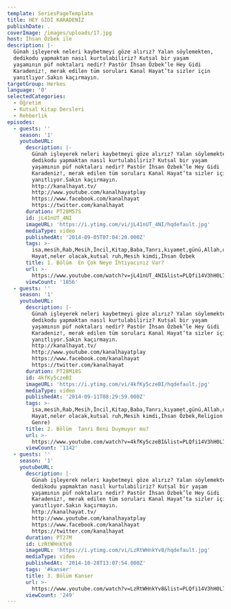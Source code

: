 ```yaml
---
template: SeriesPageTemplate
title: HEY GİDİ KARADENİZ
publishDate: .
coverImage: /images/uploads/17.jpg
host: İhsan Özbek ile
description: |-
  Günah işleyerek neleri kaybetmeyi göze alırız? Yalan söylemekten,
  dedikodu yapmaktan nasıl kurtulabiliriz? Kutsal bir yaşam
  yaşamının püf noktaları nedir? Pastör İhsan Özbek’le Hey Gidi
  Karadeniz!, merak edilen tüm soruları Kanal Hayat’ta sizler için
  yanıtlıyor.Sakın kaçırmayın.
targetGroup: Herkes
language: '0'
selectedCategories:
  - Öğretim
  - Kutsal Kitap Dersleri
  - Rehberlik
episodes:
  - guests: ''
    season: '1'
    youtubeURL:
      description: |-
        Günah işleyerek neleri kaybetmeyi göze alırız? Yalan söylemekten,
        dedikodu yapmaktan nasıl kurtulabiliriz? Kutsal bir yaşam
        yaşamının püf noktaları nedir? Pastör İhsan Özbek’le Hey Gidi
        Karadeniz!, merak edilen tüm soruları Kanal Hayat’ta sizler için
        yanıtlıyor.Sakın kaçırmayın.
        http://kanalhayat.tv/
        http://www.youtube.com/kanalhayatplay
        https://www.facebook.com/kanalhayat
        https://twitter.com/kanalhayat
      duration: PT28M57S
      id: jL41nUT_4NI
      imageURL: 'https://i.ytimg.com/vi/jL41nUT_4NI/hqdefault.jpg'
      mediaType: video
      publishedAt: '2014-09-05T07:04:20.000Z'
      tags: >-
        isa,mesih,Rab,Mesih,İncil,Kitap,Baba,Tanrı,kıyamet,günü,Allah,depresyon,şifa,bereket,Özgürlük,Hastalık,Bunalım,Esenlik,Rahatlık,Mucize,Hristiyanlık,İman,Hz.,İsa,peygamber,İlah,Ruhsal,Protestan,Türk,Hristiyan,Kıyamet,İntihar,Cennet,Cehennem,din,lanet,Cin,Pastör,Kilise,Ahiret,yargı,Kanal
        Hayat,neler olacak,kutsal ruh,Mesih kimdi,İhsan Özbek
      title: 1. Bölüm  En Çok Neye İhtiyacınız Var?
      url: >-
        https://www.youtube.com/watch?v=jL41nUT_4NI&list=PLQfi14V3hH0L7L7pfOVcaG0skgNRpn5OS&index=2&t=0s
      viewCount: '1856'
  - guests: ''
    season: '1'
    youtubeURL:
      description: |-
        Günah işleyerek neleri kaybetmeyi göze alırız? Yalan söylemekten,
        dedikodu yapmaktan nasıl kurtulabiliriz? Kutsal bir yaşam
        yaşamının püf noktaları nedir? Pastör İhsan Özbek’le Hey Gidi
        Karadeniz!, merak edilen tüm soruları Kanal Hayat’ta sizler için
        yanıtlıyor.Sakın kaçırmayın.
        http://kanalhayat.tv/
        http://www.youtube.com/kanalhayatplay
        https://www.facebook.com/kanalhayat
        https://twitter.com/kanalhayat
      duration: PT28M18S
      id: 4kfKy5czeBI
      imageURL: 'https://i.ytimg.com/vi/4kfKy5czeBI/hqdefault.jpg'
      mediaType: video
      publishedAt: '2014-09-11T08:29:59.000Z'
      tags: >-
        isa,mesih,Rab,Mesih,İncil,Kitap,Baba,Tanrı,kıyamet,günü,Allah,depresyon,şifa,bereket,Özgürlük,Hastalık,Bunalım,Esenlik,Rahatlık,Mucize,Hristiyanlık,İman,Hz.,İsa,peygamber,İlah,Ruhsal,Protestan,Türk,Hristiyan,Kıyamet,İntihar,Cennet,Cehennem,din,lanet,Cin,Pastör,Kilise,Ahiret,yargı,Kanal
        Hayat,neler olacak,kutsal ruh,Mesih kimdi,İhsan Özbek,Religion (TV
        Genre)
      title: 2. Bölüm  Tanrı Beni Duymuyor mu?
      url: >-
        https://www.youtube.com/watch?v=4kfKy5czeBI&list=PLQfi14V3hH0L7L7pfOVcaG0skgNRpn5OS&index=3&t=0s
      viewCount: '1142'
  - guests: ''
    season: '1'
    youtubeURL:
      description: |-
        Günah işleyerek neleri kaybetmeyi göze alırız? Yalan söylemekten,
        dedikodu yapmaktan nasıl kurtulabiliriz? Kutsal bir yaşam
        yaşamının püf noktaları nedir? Pastör İhsan Özbek’le Hey Gidi
        Karadeniz!, merak edilen tüm soruları Kanal Hayat’ta sizler için
        yanıtlıyor.Sakın kaçırmayın.
        http://kanalhayat.tv/
        http://www.youtube.com/kanalhayatplay
        https://www.facebook.com/kanalhayat
        https://twitter.com/kanalhayat
      duration: PT27M
      id: LzRtWHnkYv8
      imageURL: 'https://i.ytimg.com/vi/LzRtWHnkYv8/hqdefault.jpg'
      mediaType: video
      publishedAt: '2014-10-28T13:07:54.000Z'
      tags: '#kanser'
      title: 3. Bölüm Kanser
      url: >-
        https://www.youtube.com/watch?v=LzRtWHnkYv8&list=PLQfi14V3hH0L7L7pfOVcaG0skgNRpn5OS&index=4&t=0s
      viewCount: '249'
---
```


